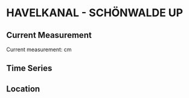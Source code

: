 # HAVELKANAL - SCHÖNWALDE UP

## Current Measurement

Current measurement: <Value topic="rivers/pegel-online/HvK/SCHOENWALDE-UP/measurementValue"/> cm

## Time Series

<TimeSeries topic="rivers/pegel-online/HvK/SCHOENWALDE-UP/measurementValue" period="week" />

## Location

<WorldMap>
  <Marker lat="52.60772639983148" lon="13.084078146108569" labelTopic="rivers/pegel-online/HvK/SCHOENWALDE-UP/measurementValue" />
</WorldMap>
